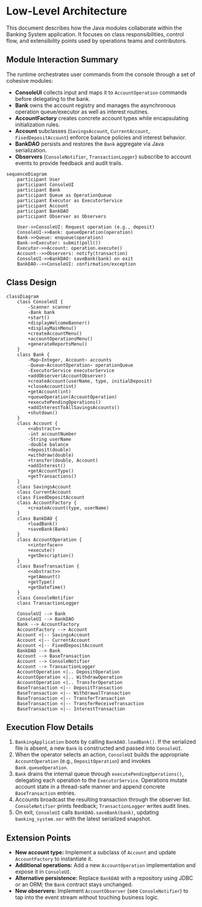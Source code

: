 # Low-Level Architecture

This document describes how the Java modules collaborate within the Banking System application. It focuses on class responsibilities, control flow, and extensibility points used by operations teams and contributors.

## Module Interaction Summary
The runtime orchestrates user commands from the console through a set of cohesive modules:
- **ConsoleUI** collects input and maps it to `AccountOperation` commands before delegating to the bank.
- **Bank** owns the account registry and manages the asynchronous operation queue/executor as well as interest routines.
- **AccountFactory** creates concrete account types while encapsulating initialization rules.
- **Account** subclasses (`SavingsAccount`, `CurrentAccount`, `FixedDepositAccount`) enforce balance policies and interest behavior.
- **BankDAO** persists and restores the `Bank` aggregate via Java serialization.
- **Observers** (`ConsoleNotifier`, `TransactionLogger`) subscribe to account events to provide feedback and audit trails.

```mermaid
sequenceDiagram
    participant User
    participant ConsoleUI
    participant Bank
    participant Queue as OperationQueue
    participant Executor as ExecutorService
    participant Account
    participant BankDAO
    participant Observer as Observers

    User->>ConsoleUI: Request operation (e.g., deposit)
    ConsoleUI->>Bank: queueOperation(operation)
    Bank->>Queue: enqueue(operation)
    Bank->>Executor: submit(poll())
    Executor->>Account: operation.execute()
    Account-->>Observers: notify(transaction)
    ConsoleUI->>BankDAO: saveBank(bank) on exit
    BankDAO-->>ConsoleUI: confirmation/exception
```

## Class Design

```mermaid
classDiagram
    class ConsoleUI {
        -Scanner scanner
        -Bank bank
        +start()
        +displayWelcomeBanner()
        +displayMainMenu()
        +createAccountMenu()
        +accountOperationsMenu()
        +generateReportsMenu()
    }
    class Bank {
        -Map~Integer, Account~ accounts
        -Queue~AccountOperation~ operationQueue
        -ExecutorService executorService
        +addObserver(AccountObserver)
        +createAccount(userName, type, initialDeposit)
        +closeAccount(int)
        +getAccount(int)
        +queueOperation(AccountOperation)
        +executePendingOperations()
        +addInterestToAllSavingsAccounts()
        +shutdown()
    }
    class Account {
        <<abstract>>
        -int accountNumber
        -String userName
        -double balance
        +deposit(double)
        +withdraw(double)
        +transfer(double, Account)
        +addInterest()
        +getAccountType()
        +getTransactions()
    }
    class SavingsAccount
    class CurrentAccount
    class FixedDepositAccount
    class AccountFactory {
        +createAccount(type, userName)
    }
    class BankDAO {
        +loadBank()
        +saveBank(Bank)
    }
    class AccountOperation {
        <<interface>>
        +execute()
        +getDescription()
    }
    class BaseTransaction {
        <<abstract>>
        +getAmount()
        +getType()
        +getDateTime()
    }
    class ConsoleNotifier
    class TransactionLogger

    ConsoleUI --> Bank
    ConsoleUI --> BankDAO
    Bank --> AccountFactory
    AccountFactory --> Account
    Account <|-- SavingsAccount
    Account <|-- CurrentAccount
    Account <|-- FixedDepositAccount
    BankDAO --> Bank
    Account --> BaseTransaction
    Account --> ConsoleNotifier
    Account --> TransactionLogger
    AccountOperation <|.. DepositOperation
    AccountOperation <|.. WithdrawOperation
    AccountOperation <|.. TransferOperation
    BaseTransaction <|-- DepositTransaction
    BaseTransaction <|-- WithdrawalTransaction
    BaseTransaction <|-- TransferTransaction
    BaseTransaction <|-- TransferReceiveTransaction
    BaseTransaction <|-- InterestTransaction
```

## Execution Flow Details
1. `BankingApplication` boots by calling `BankDAO.loadBank()`. If the serialized file is absent, a new `Bank` is constructed and passed into `ConsoleUI`.
2. When the operator selects an action, `ConsoleUI` builds the appropriate `AccountOperation` (e.g., `DepositOperation`) and invokes `Bank.queueOperation`.
3. `Bank` drains the internal queue through `executePendingOperations()`, delegating each operation to the `ExecutorService`. Operations mutate account state in a thread-safe manner and append concrete `BaseTransaction` entries.
4. Accounts broadcast the resulting transaction through the observer list. `ConsoleNotifier` prints feedback; `TransactionLogger` writes audit lines.
5. On exit, `ConsoleUI` calls `BankDAO.saveBank(bank)`, updating `banking_system.ser` with the latest serialized snapshot.

## Extension Points
- **New account type:** Implement a subclass of `Account` and update `AccountFactory` to instantiate it.
- **Additional operations:** Add a new `AccountOperation` implementation and expose it in `ConsoleUI`.
- **Alternative persistence:** Replace `BankDAO` with a repository using JDBC or an ORM; the `Bank` contract stays unchanged.
- **New observers:** Implement `AccountObserver` (see `ConsoleNotifier`) to tap into the event stream without touching business logic.